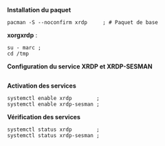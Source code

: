 **Installation du paquet**
```
pacman -S --noconfirm xrdp     ; # Paquet de base
```

**xorgxrdp** :
```
su - marc ;
cd /tmp
```




**Configuration du service XRDP et XRDP-SESMAN**
```
```







**Activation des services**
```
systemctl enable xrdp        ;
systemctl enable xrdp-sesman ;
```

**Vérification des services**
```
systemctl status xrdp        ;
systemctl status xrdp-sesman ;
```

